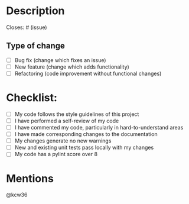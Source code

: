<!-- ## Title -->
<!-- Provide a clear and concise title for your pull request. -->
<!-- DO NOT include the title in your description use this help to populate the PR Title above. -->
<!-- For example, "[PR] Implement extract tests" -->

# Description

<!-- Please include a summary of the changes and the related issue. Please also include relevant motivation and context. -->

Closes: # (issue)

## Type of change

- [ ] Bug fix (change which fixes an issue)
- [ ] New feature (change which adds functionality)
- [ ] Refactoring (code improvement without functional changes)

# Checklist:

- [ ] My code follows the style guidelines of this project
- [ ] I have performed a self-review of my code
- [ ] I have commented my code, particularly in hard-to-understand areas
- [ ] I have made corresponding changes to the documentation
- [ ] My changes generate no new warnings
- [ ] New and existing unit tests pass locally with my changes
- [ ] My code has a pylint score over 8

# Mentions
@kcw36
